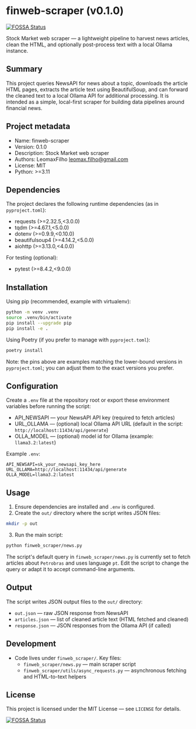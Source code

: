 # finweb-scraper (v0.1.0)
[![FOSSA Status](https://app.fossa.com/api/projects/git%2Bgithub.com%2FLeomaxFilho%2FfinWeb-Scraper.svg?type=shield)](https://app.fossa.com/projects/git%2Bgithub.com%2FLeomaxFilho%2FfinWeb-Scraper?ref=badge_shield)

Stock Market web scraper — a lightweight pipeline to harvest news articles, clean the HTML, and optionally post-process text with a local Ollama instance.

## Summary

This project queries NewsAPI for news about a topic, downloads the article HTML pages, extracts the article text using BeautifulSoup, and can forward the cleaned text to a local Ollama API for additional processing. It is intended as a simple, local-first scraper for building data pipelines around financial news.

## Project metadata

- Name: finweb-scraper
- Version: 0.1.0
- Description: Stock Market web scraper
- Authors: LeomaxFilho <leomax.filho@gmail.com>
- License: MIT
- Python: >=3.11

## Dependencies

The project declares the following runtime dependencies (as in `pyproject.toml`):

- requests (>=2.32.5,<3.0.0)
- tqdm (>=4.67.1,<5.0.0)
- dotenv (>=0.9.9,<0.10.0)
- beautifulsoup4 (>=4.14.2,<5.0.0)
- aiohttp (>=3.13.0,<4.0.0)

For testing (optional):

- pytest (>=8.4.2,<9.0.0)

## Installation

Using pip (recommended, example with virtualenv):

```zsh
python -m venv .venv
source .venv/bin/activate
pip install --upgrade pip
pip install -e .
```

Using Poetry (if you prefer to manage with `pyproject.toml`):

```zsh
poetry install
```

Note: the pins above are examples matching the lower-bound versions in `pyproject.toml`; you can adjust them to the exact versions you prefer.

## Configuration

Create a `.env` file at the repository root or export these environment variables before running the script:

- API_NEWSAPI — your NewsAPI API key (required to fetch articles)
- URL_OLLAMA — (optional) local Ollama API URL (default in the script: `http://localhost:11434/api/generate`)
- OLLA_MODEL — (optional) model id for Ollama (example: `llama3.2:latest`)

Example `.env`:

```env
API_NEWSAPI=sk_your_newsapi_key_here
URL_OLLAMA=http://localhost:11434/api/generate
OLLA_MODEL=llama3.2:latest
```

## Usage

1. Ensure dependencies are installed and `.env` is configured.
2. Create the `out/` directory where the script writes JSON files:

```zsh
mkdir -p out
```

3. Run the main script:

```zsh
python finweb_scraper/news.py
```

The script's default query in `finweb_scraper/news.py` is currently set to fetch articles about `Petrobras` and uses language `pt`. Edit the script to change the query or adapt it to accept command-line arguments.

## Output

The script writes JSON output files to the `out/` directory:

- `out.json` — raw JSON response from NewsAPI
- `articles.json` — list of cleaned article text (HTML fetched and cleaned)
- `response.json` — JSON responses from the Ollama API (if called)

## Development

- Code lives under `finweb_scraper/`. Key files:
  - `finweb_scraper/news.py` — main scraper script
  - `finweb_scraper/utils/async_requests.py` — asynchronous fetching and HTML-to-text helpers
## License

This project is licensed under the MIT License — see `LICENSE` for details.

[![FOSSA Status](https://app.fossa.com/api/projects/git%2Bgithub.com%2FLeomaxFilho%2FfinWeb-Scraper.svg?type=large)](https://app.fossa.com/projects/git%2Bgithub.com%2FLeomaxFilho%2FfinWeb-Scraper?ref=badge_large)
